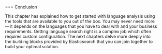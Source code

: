 === Conclusion

This chapter has explained how to get started with language analysis using the
tools that are available to you out of the box.  You may never need more -- it
depends on the languages that you have to deal with and your business
requirements.  Getting language search right is a complex job which often
requires custom configuration.  The next chapters delve more deeply into the
building blocks provided by Elasticsearch that you can join together to build
your optimal solution.
